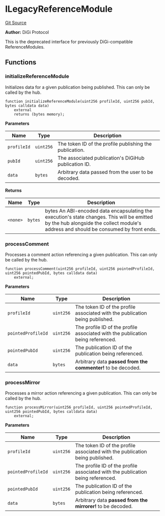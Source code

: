 # ILegacyReferenceModule
[Git Source](https://github.com/digiv3rse/protocol-contracts/blob/78826068117a4eb9f5d01837d2d88deb72b92ea0/contracts/interfaces/ILegacyReferenceModule.sol)

**Author:**
DiGi Protocol

This is the deprecated interface for previously DiGi-compatible ReferenceModules.


## Functions
### initializeReferenceModule

Initializes data for a given publication being published. This can only be called by the hub.


```solidity
function initializeReferenceModule(uint256 profileId, uint256 pubId, bytes calldata data)
    external
    returns (bytes memory);
```
**Parameters**

|Name|Type|Description|
|----|----|-----------|
|`profileId`|`uint256`|The token ID of the profile publishing the publication.|
|`pubId`|`uint256`|The associated publication's DiGiHub publication ID.|
|`data`|`bytes`|Arbitrary data passed from the user to be decoded.|

**Returns**

|Name|Type|Description|
|----|----|-----------|
|`<none>`|`bytes`|bytes An ABI-encoded data encapsulating the execution's state changes. This will be emitted by the hub alongside the collect module's address and should be consumed by front ends.|


### processComment

Processes a comment action referencing a given publication. This can only be called by the hub.


```solidity
function processComment(uint256 profileId, uint256 pointedProfileId, uint256 pointedPubId, bytes calldata data)
    external;
```
**Parameters**

|Name|Type|Description|
|----|----|-----------|
|`profileId`|`uint256`|The token ID of the profile associated with the publication being published.|
|`pointedProfileId`|`uint256`|The profile ID of the profile associated with the publication being referenced.|
|`pointedPubId`|`uint256`|The publication ID of the publication being referenced.|
|`data`|`bytes`|Arbitrary data __passed from the commenter!__ to be decoded.|


### processMirror

Processes a mirror action referencing a given publication. This can only be called by the hub.


```solidity
function processMirror(uint256 profileId, uint256 pointedProfileId, uint256 pointedPubId, bytes calldata data)
    external;
```
**Parameters**

|Name|Type|Description|
|----|----|-----------|
|`profileId`|`uint256`|The token ID of the profile associated with the publication being published.|
|`pointedProfileId`|`uint256`|The profile ID of the profile associated with the publication being referenced.|
|`pointedPubId`|`uint256`|The publication ID of the publication being referenced.|
|`data`|`bytes`|Arbitrary data __passed from the mirrorer!__ to be decoded.|


